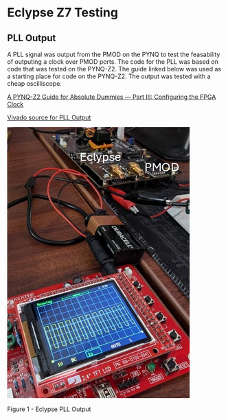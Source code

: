 # Eclypse Z7 Testing

## PLL Output

A PLL signal was output from the PMOD on the PYNQ to test the feasability of outputing a clock over PMOD ports. The code for the PLL was based on code that was tested on the PYNQ-Z2. The guide linked below was used as a starting place for code on the PYNQ-Z2.   The output was tested with a cheap oscilliscope. 

[A PYNQ-Z2 Guide for Absolute Dummies — Part III: Configuring the FPGA Clock](https://blog.umer-farooq.com/a-pynq-z2-guide-for-absolute-dummies-part-iii-tick-tock-using-fpga-clock-33a34ef3f51a)


[Vivado source for PLL Output](https://github.com/Eskdagoat/Qorvo_F24_SD/tree/main/Eclypse_TEST/Eclypse_Test_PLL_1)

![Eclypse PLL Output](Eclypse_TEST/Images/Eclypse_PLL_1.jpg)

Figure 1 - Eclypse PLL Output
